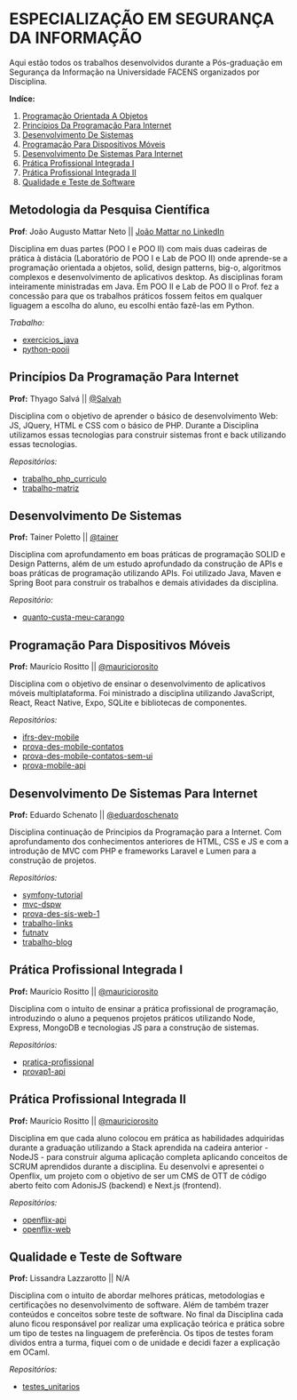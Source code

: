 # ESPECIALIZAÇÃO EM SEGURANÇA DA INFORMAÇÃO

Aqui estão todos os trabalhos desenvolvidos durante a Pós-graduação em Segurança da Informação na Universidade FACENS organizados por Disciplina.

**Indíce:**
1. [Programação Orientada A Objetos](https://github.com/Camilotk/trabalhos-da-faculdade/blob/main/README.md#programa%C3%A7%C3%A3o-orientada-a-objetos)
2. [Princípios Da Programação Para Internet](https://github.com/Camilotk/trabalhos-da-faculdade/blob/main/README.md#princ%C3%ADpios-da-programa%C3%A7%C3%A3o-para-internet)
3. [Desenvolvimento De Sistemas](https://github.com/Camilotk/trabalhos-da-faculdade/blob/main/README.md#desenvolvimento-de-sistemas)
4. [Programação Para Dispositivos Móveis](https://github.com/Camilotk/trabalhos-da-faculdade/blob/main/README.md#programa%C3%A7%C3%A3o-para-dispositivos-m%C3%B3veis)
5. [Desenvolvimento De Sistemas Para Internet](https://github.com/Camilotk/trabalhos-da-faculdade/blob/main/README.md#desenvolvimento-de-sistemas-para-internet)
6. [Prática Profissional Integrada I](https://github.com/Camilotk/trabalhos-da-faculdade/blob/main/README.md#pr%C3%A1tica-profissional-integrada-i)
7. [Prática Profissional Integrada II](https://github.com/Camilotk/trabalhos-da-faculdade/blob/main/README.md#pr%C3%A1tica-profissional-integrada-ii)
8. [Qualidade e Teste de Software](https://github.com/Camilotk/trabalhos-da-faculdade/blob/main/README.md#qualidade-e-teste-de-software)


## Metodologia da Pesquisa Científica
**Prof**: João Augusto Mattar Neto || [João Mattar no LinkedIn](https://www.linkedin.com/in/jo%C3%A3o-mattar/)

Disciplina em duas partes (POO I e POO II) com mais duas cadeiras de prática à distácia (Laboratório de POO I e Lab de POO II) onde aprende-se a programação orientada a objetos, solid, design patterns, big-o, algoritmos complexos e desenvolvimento de aplicativos desktop. As disciplinas foram inteiramente ministradas em Java. Em POO II e Lab de POO II o Prof. fez a concessão para que os trabalhos práticos fossem feitos em qualquer liguagem a escolha do aluno, eu escolhi então fazê-las em Python. 

*Trabalho:*
- [exercicios_java](https://github.com/Camilotk/exercicios_java)
- [python-pooii](https://github.com/Camilotk/python-pooii)

## Princípios Da Programação Para Internet
**Prof:** Thyago Salvá || [@Salvah](https://github.com/Salvah)

Disciplina com o objetivo de aprender o básico de desenvolvimento Web: JS, JQuery, HTML e CSS com o básico de PHP. Durante a Disciplina utilizamos essas tecnologias para construir sistemas front e back utilizando essas tecnologias.

*Repositórios:*
- [trabalho_php_curriculo](https://github.com/Camilotk/trabalho_php_curriculo)
- [trabalho-matriz](https://github.com/Camilotk/trabalho-matriz)

## Desenvolvimento De Sistemas
**Prof:** Tainer Poletto || [@tainer](https://github.com/tainer)

Disciplina com aprofundamento em boas práticas de programação SOLID e Design Patterns, além de um estudo aprofundado da construção de APIs e boas práticas de programação utilizando APIs. Foi utilizado Java, Maven e Spring Boot para construir os trabalhos e demais atividades da disciplina. 

*Repositório:*
- [quanto-custa-meu-carango](https://github.com/Camilotk/quanto-custa-meu-carango)

## Programação Para Dispositivos Móveis
**Prof:** Maurício Rositto || [@mauriciorosito](https://github.com/mauriciorosito)

Disciplina com o objetivo de ensinar o desenvolvimento de aplicativos móveis multiplataforma. Foi ministrado a disciplina utilizando JavaScript, React, React Native, Expo, SQLite e bibliotecas de componentes. 

*Repositórios:*
- [ifrs-dev-mobile](https://github.com/Camilotk/ifrs-dev-mobile)
- [prova-des-mobile-contatos](https://github.com/Camilotk/prova-des-mobile-contatos)
- [prova-des-mobile-contatos-sem-ui](https://github.com/Camilotk/prova-des-mobile-contatos-material-ui)
- [prova-mobile-api](https://github.com/Camilotk/prova-mobile-api)

## Desenvolvimento De Sistemas Para Internet
**Prof:** Eduardo Schenato || [@eduardoschenato](https://github.com/eduardoschenato)

Disciplina continuação de Principios da Programação para a Internet. Com aprofundamento dos conhecimentos anteriores de HTML, CSS e JS e com a introdução de MVC com PHP e frameworks Laravel e Lumen para a construção de projetos.

*Repositórios:*
- [symfony-tutorial](https://github.com/Camilotk/symfony-tutorial)
- [mvc-dspw](https://github.com/Camilotk/mvc-dspw)
- [prova-des-sis-web-1](https://github.com/Camilotk/prova-des-sis-web-1)
- [trabalho-links](https://github.com/Camilotk/trabalho-links)
- [futnatv](https://github.com/Camilotk/futnatv)
- [trabalho-blog](https://github.com/Camilotk/trabalho-blog)

## Prática Profissional Integrada I
**Prof:** Maurício Rositto || [@mauriciorosito](https://github.com/mauriciorosito)

Disciplina com o intuito de ensinar a prática profissional de programação, introduzindo o aluno a pequenos projetos práticos utilizando Node, Express, MongoDB e tecnologias JS para a construção de sistemas.


*Repositórios:*
- [pratica-profissional](https://github.com/Camilotk/pratica-profissional)
- [provap1-api](https://github.com/Camilotk/provap1-api)

## Prática Profissional Integrada II
**Prof:** Maurício Rositto || [@mauriciorosito](https://github.com/mauriciorosito)

Disciplina em que cada aluno colocou em prática as habilidades adquiridas durante a graduação utilizando a Stack aprendida na cadeira anterior - NodeJS - para construir alguma aplicação completa aplicando conceitos de SCRUM aprendidos durante a disciplina. Eu desenvolvi e apresentei o Openflix, um projeto com o objetivo de ser um CMS de OTT de código aberto feito com AdonisJS (backend) e Next.js (frontend).

*Repositórios:*
- [openflix-api](https://github.com/Camilotk/openflix-api)
- [openflix-web](https://github.com/Camilotk/openflix-web)

## Qualidade e Teste de Software
**Prof:** Lissandra Lazzarotto || N/A

Disciplina com o intuito de abordar melhores práticas, metodologias e certificações no desenvolvimento de software. Além de também trazer conteúdos e conceitos sobre teste de software. No final da Disciplina cada aluno ficou responsável por realizar uma explicação teórica e prática sobre um tipo de testes na linguagem de preferência. Os tipos de testes foram dividos entra a turma, fiquei com o de unidade e decidi fazer a explicação em OCaml.

*Repositórios:*
- [testes_unitarios](https://github.com/Camilotk/testes_unitarios)

